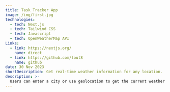 ```yaml
---
title: Task Tracker App
image: /img/first.jpg
technologies:
  - tech: Next.js
  - tech: Tailwind CSS
  - tech: Javascript
  - tech: OpenWeatherMap API
Links: 
  - link: https://nextjs.org/
    name: direct
  - link: https://github.com/lout8
    name: github
date: 30 Nov 2023
shortDescription: Get real-time weather information for any location.
description: >-
  Users can enter a city or use geolocation to get the current weather conditions, temperature, and a five-day forecast. The app fetches data from the OpenWeatherMap API and displays it in an intuitive and visually appealing interface.
---
```

